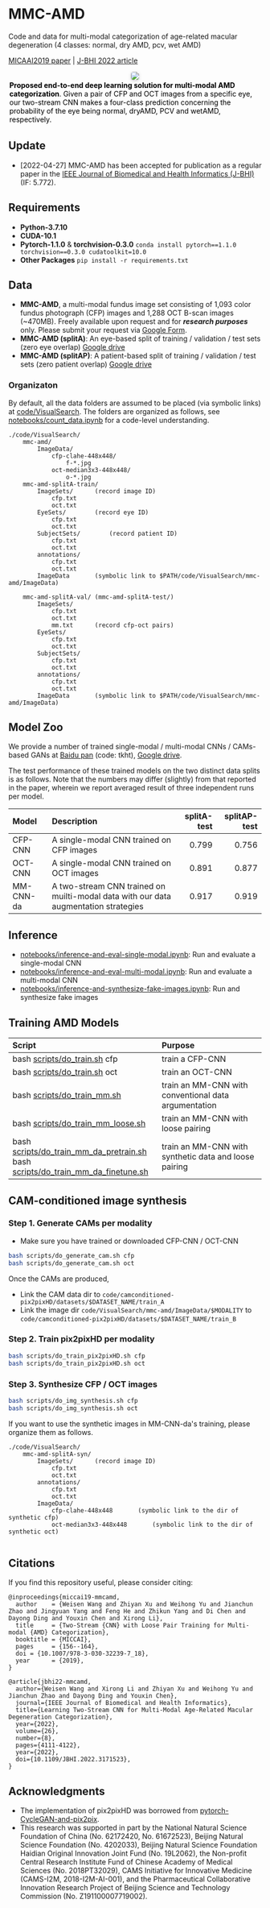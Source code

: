 # MMC-AMD

Code and data for multi-modal categorization of age-related macular degeneration (4 classes: normal, dry AMD, pcv, wet AMD)

[MICAAI2019 paper](https://arxiv.org/abs/1907.12023) | [J-BHI 2022 article](https://arxiv.org/abs/2012.01879)

<center>
    <img style="border-radius: 0.3125em;    box-shadow: 0 2px 4px 0 rgba(34,36,38,.12),0 2px 10px 0 rgba(34,36,38,.08);"     src="pipeline.jpg">
    <br>
    <div style="color:orange;  display: inline-block;    color: black;  padding: 2px;" align="left"><h><b>Proposed end-to-end deep learning solution for multi-modal AMD categorization</b>. Given a pair of CFP and OCT images from a specific eye, our two-stream CNN makes a four-class prediction concerning the probability of the eye being normal, dryAMD, PCV and wetAMD, respectively. </h></div>
</center>

## Update
+ [2022-04-27] MMC-AMD has been accepted for publication as a regular paper in the [IEEE Journal of Biomedical and Health Informatics (J-BHI)](https://www.embs.org/jbhi/)(IF: 5.772).

## Requirements
* <b>Python-3.7.10</b>
* <b>CUDA-10.1</b>
* <b>Pytorch-1.1.0</b> & <b>torchvision-0.3.0</b>
  ```conda install pytorch==1.1.0 torchvision==0.3.0 cudatoolkit=10.0```
* <b>Other Packages</b>
  ```pip install -r requirements.txt```
  
## Data

+ **MMC-AMD**, a multi-modal fundus image set consisting of 1,093 color fundus photograph (CFP) images and 1,288 OCT B-scan images (~470MB). Freely available upon request and for ***research purposes*** only. Please submit your request via [Google Form](https://forms.gle/jJT6H9N9CY34gFBWA).
+ **MMC-AMD (splitA)**: An eye-based split of training / validation / test sets (zero eye overlap) [Google drive](https://drive.google.com/file/d/1El2pBzNnQsjRVLE_QwFNhS05HWJMPwkU/view?usp=sharing)
+ **MMC-AMD (splitAP)**: A patient-based split of training / validation / test sets (zero patient overlap) [Google drive](https://drive.google.com/file/d/1KwJdsQmO__TpCW2AcRdsoTocu-zwcZuT/view?usp=sharing)

### Organizaton

By default, all the data folders are assumed to be placed (via symbolic links) at [code/VisualSearch](code/VisualSearch). The folders are organized as follows, see [notebooks/count_data.ipynb](notebooks/count_data.ipynb) for a code-level understanding.
```
./code/VisualSearch/
	mmc-amd/
		ImageData/
			cfp-clahe-448x448/
				f-*.jpg
			oct-median3x3-448x448/
				o-*.jpg
	mmc-amd-splitA-train/
		ImageSets/		(record image ID)
			cfp.txt
			oct.txt
		EyeSets/		(record eye ID)
			cfp.txt
			oct.txt
		SubjectSets/		(record patient ID)
			cfp.txt
			oct.txt
		annotations/		
			cfp.txt
			oct.txt
		ImageData		(symbolic link to $PATH/code/VisualSearch/mmc-amd/ImageData)
		
	mmc-amd-splitA-val/ (mmc-amd-splitA-test/)
		ImageSets/
			cfp.txt
			oct.txt
			mm.txt		(record cfp-oct pairs)
		EyeSets/
			cfp.txt
			oct.txt
		SubjectSets/
			cfp.txt
			oct.txt
		annotations/
			cfp.txt
			oct.txt
		ImageData		(symbolic link to $PATH/code/VisualSearch/mmc-amd/ImageData)
```


## Model Zoo

We provide a number of trained single-modal / multi-modal CNNs / CAMs-based GANs at [Baidu pan](https://pan.baidu.com/s/1LeS5kBEBMvLk1tOJaTQitQ) (code: tkht), [Google drive](https://drive.google.com/drive/folders/1U1JM7c9mqP79cgLQxgGnBARzR4U_OKUA?usp=sharing). 

The test performance of these trained models on the two distinct data splits is as follows. Note that the numbers may differ (slightly) from that reported in the paper, wherein we report averaged result of three independent runs per model.

| Model | Description | splitA-test | splitAP-test |
| :--------- | :---- | ----: | ----: |
| CFP-CNN | A single-modal CNN trained on CFP images | 0.799 | 0.756 |
| OCT-CNN | A single-modal CNN trained on OCT images | 0.891 | 0.877 |
| MM-CNN-da | A two-stream CNN trained on muilti-modal data with our data augmentation strategies | 0.917 | 0.919 |


## Inference

+ [notebooks/inference-and-eval-single-modal.ipynb](notebooks/inference-and-eval-single-modal.ipynb): Run and evaluate a single-modal CNN
+ [notebooks/inference-and-eval-multi-modal.ipynb](notebooks/inference-and-eval-multi-modal.ipynb): Run and evaluate a multi-modal CNN
+ [notebooks/inference-and-synthesize-fake-images.ipynb](notebooks/inference-and-synthesize-fake-images.ipynb): Run and synthesize fake images

## Training AMD Models

| Script | Purpose |
| :--------- | :---- | 
| bash [scripts/do_train.sh](scripts/do_train.sh) cfp| train a CFP-CNN |
| bash [scripts/do_train.sh](scripts/do_train.sh) oct| train an OCT-CNN |
| bash [scripts/do_train_mm.sh](scripts/do_train_mm.sh) | train an MM-CNN with conventional data argumentation |
| bash [scripts/do_train_mm_loose.sh](scripts/do_train_mm_loose.sh) | train an MM-CNN with loose pairing | 
| bash [scripts/do_train_mm_da_pretrain.sh](scripts/do_train_mm_da_pretrain.sh)<br>bash [scripts/do_train_mm_da_finetune.sh](scripts/do_train_mm_da_finetune.sh)| train an MM-CNN with synthetic data and loose pairing | 



## CAM-conditioned image synthesis

### Step 1. Generate CAMs per modality
+ Make sure you have trained or downloaded CFP-CNN / OCT-CNN

```bash
bash scripts/do_generate_cam.sh cfp
bash scripts/do_generate_cam.sh oct
```

Once the CAMs are produced,
+ Link the CAM data dir to ```code/camconditioned-pix2pixHD/datasets/$DATASET_NAME/train_A```
+ Link the image dir ```code/VisualSearch/mmc-amd/ImageData/$MODALITY``` to ```code/camconditioned-pix2pixHD/datasets/$DATASET_NAME/train_B```


### Step 2. Train pix2pixHD per modality
```bash
bash scripts/do_train_pix2pixHD.sh cfp
bash scripts/do_train_pix2pixHD.sh oct
```

### Step 3. Synthesize CFP / OCT images

```bash
bash scripts/do_img_synthesis.sh cfp
bash scripts/do_img_synthesis.sh oct
```
If you want to use the synthetic images in MM-CNN-da's training, please organize them as follows.
```
./code/VisualSearch/
	mmc-amd-splitA-syn/
		ImageSets/		(record image ID)
			cfp.txt
			oct.txt
		annotations/		
			cfp.txt
			oct.txt
		ImageData/
			cfp-clahe-448x448 		(symbolic link to the dir of synthetic cfp)
			oct-median3x3-448x448		(symbolic link to the dir of synthetic oct)
				
```

## Citations

If you find this repository useful, please consider citing:
```
@inproceedings{miccai19-mmcamd,
  author    = {Weisen Wang and Zhiyan Xu and Weihong Yu and Jianchun Zhao and Jingyuan Yang and Feng He and Zhikun Yang and Di Chen and Dayong Ding and Youxin Chen and Xirong Li},
  title     = {Two-Stream {CNN} with Loose Pair Training for Multi-modal {AMD} Categorization},
  booktitle = {MICCAI},
  pages     = {156--164},
  doi = {10.1007/978-3-030-32239-7_18},
  year      = {2019},
}

@article{jbhi22-mmcamd,
  author={Weisen Wang and Xirong Li and Zhiyan Xu and Weihong Yu and Jianchun Zhao and Dayong Ding and Youxin Chen},
  journal={IEEE Journal of Biomedical and Health Informatics},
  title={Learning Two-Stream CNN for Multi-Modal Age-Related Macular Degeneration Categorization}, 
  year={2022},
  volume={26},
  number={8},
  pages={4111-4122},
  year={2022},
  doi={10.1109/JBHI.2022.3171523},
}
```

## Acknowledgments

* The implementation of pix2pixHD was borrowed from [pytorch-CycleGAN-and-pix2pix](https://github.com/junyanz/pytorch-CycleGAN-and-pix2pix).
* This research was supported in part by the National Natural Science Foundation of China (No. 62172420, No. 61672523), Beijing Natural Science Foundation (No. 4202033), Beijing Natural Science Foundation Haidian Original Innovation Joint Fund (No. 19L2062), the Non-profit Central Research Institute Fund of Chinese Academy of Medical Sciences (No. 2018PT32029), CAMS Initiative for Innovative Medicine (CAMS-I2M, 2018-I2M-AI-001), and the Pharmaceutical Collaborative Innovation Research Project of Beijing Science and Technology Commission (No. Z191100007719002).

